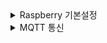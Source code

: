 <details>
<summary> Raspberry 기본설정 </summary>
<div markdown="1"> 

### 라즈베리파이 한글 설치

#### Step.1
```
sudo apt-get install fonts-unfonts-core
sudo apt-get install ibus ibus-hangul
sudo reboot
```
#### Step.2

설정 -> 기본 설정 -> IBus 환경 설정 -> IBus 데몬 실행 



### 라즈베리파이 아두이노 설치

```
sudo apt-get install arduino
```

### 라즈베리파이 웹캠 설치

- 웹캠 설정
```
sudo raspi-config
```

Interfacing Options -> Camera -> enable 설정


- 웹캠 정보확인 
```
v4l2-ctl -V
```

- 패키지 설치

```
sudo apt-get update
sudo apt-get install fswebcam
```


- 사진 촬영
```
fswebcam -r 1280*960 --no-banner image2.jpg
```

home/pi에서 해당 이미지 확인


</div>
</details>


<details>
<summary> MQTT 통신 </summary>
<div markdown="1"> 


</div>
</details>



<!-- <details>
<summary>  </summary>
<div markdown="1"> 

</div>
</details>  -->


